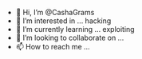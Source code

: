 - 👋 Hi, I’m @CashaGrams
- 👀 I’m interested in ... hacking
- 🌱 I’m currently learning ... exploiting
- 💞️ I’m looking to collaborate on ...
- 📫 How to reach me ...

<!---
CashaGrams/CashaGrams is a ✨ special ✨ repository because its `README.md` (this file) appears on your GitHub profile.
You can click the Preview link to take a look at your changes.
--->
